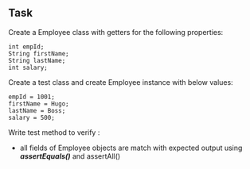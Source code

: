 
## Task

 Create a Employee class with getters for the following properties:
 
    int empId;   
    String firstName;
    String lastName;
    int salary;
  
 Create a test class and create Employee instance with below values:

    empId = 1001;   
    firstName = Hugo;
    lastName = Boss;
    salary = 500;
     
 
 Write test method to verify :
   * all fields of Employee objects are match with expected output using **_assertEquals()_** and assertAll()
   
   
    

